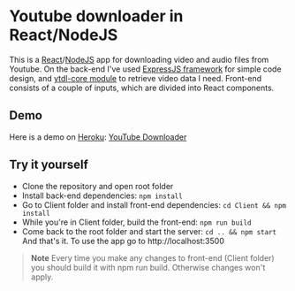 # Youtube downloader in React/NodeJS

This is a [React](https://reactjs.org/)/[NodeJS](https://nodejs.org/) app for downloading video and audio files from Youtube. 
On the back-end I've used [ExpressJS framework](http://expressjs.com/) for simple code design, and [ytdl-core module](https://github.com/fent/node-ytdl-core) to retrieve video data I need.
Front-end consists of a couple of inputs, which are divided into React components.

## Demo 
Here is a demo on [Heroku](https://www.heroku.com/): [YouTube Downloader](https://youtube-downloader-8854.herokuapp.com/)

## Try it yourself
- Clone the repository and open root folder
- Install back-end dependencies: `npm install`
- Go to Client folder and install front-end dependencies: `cd Client && npm install`
- While you're in Client folder, build the front-end: `npm run build`
- Come back to the root folder and start the server: `cd .. && npm start`
And that's it. To use the app go to http://localhost:3500 
> **Note**
> Every time you make any changes to front-end (Client folder) you should build it with npm run build. Otherwise changes won't apply.

